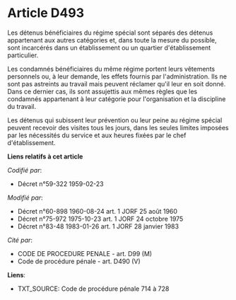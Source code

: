# Article D493

Les détenus bénéficiaires du régime spécial sont séparés des détenus appartenant aux autres catégories et, dans toute la
mesure du possible, sont incarcérés dans un établissement ou un quartier d'établissement particulier.

Les condamnés bénéficiaires du même régime portent leurs vêtements personnels ou, à leur demande, les effets fournis par
l'administration. Ils ne sont pas astreints au travail mais peuvent réclamer qu'il leur en soit donné. Dans ce dernier cas,
ils sont assujettis aux mêmes règles que les condamnés appartenant à leur catégorie pour l'organisation et la discipline du
travail.

Les détenus qui subissent leur prévention ou leur peine au régime spécial peuvent recevoir des visites tous les jours, dans
les seules limites imposées par les nécessités du service et aux heures fixées par le chef d'établissement.

**Liens relatifs à cet article**

_Codifié par_:

  - Décret n°59-322 1959-02-23

_Modifié par_:

  - Décret n°60-898 1960-08-24 art. 1 JORF 25 août 1960
  - Décret n°75-972 1975-10-23 art. 1 JORF 24 octobre 1975
  - Décret n°83-48 1983-01-26 art. 1 JORF 28 janvier 1983

_Cité par_:

  - CODE DE PROCEDURE PENALE - art. D99 (M)
  - Code de procédure pénale - art. D490 (V)

**Liens**:

  - TXT_SOURCE: Code de procédure pénale 714 à 728
